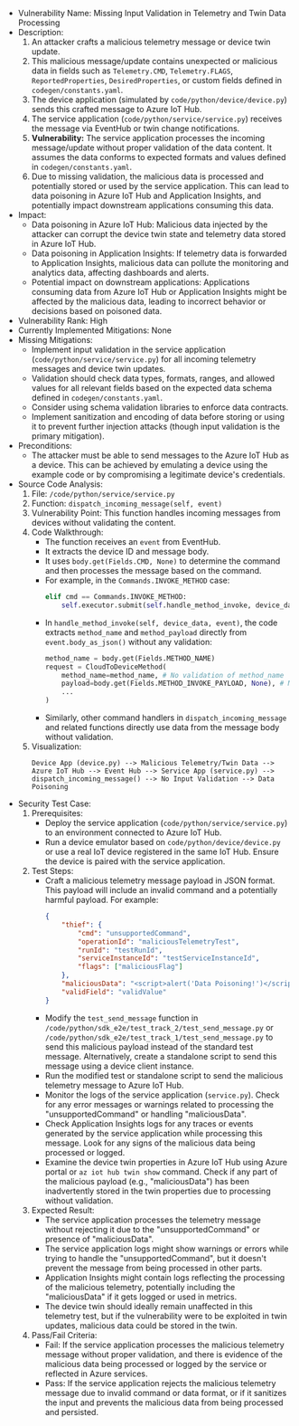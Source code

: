 - Vulnerability Name: Missing Input Validation in Telemetry and Twin Data Processing
- Description:
    1. An attacker crafts a malicious telemetry message or device twin update.
    2. This malicious message/update contains unexpected or malicious data in fields such as `Telemetry.CMD`, `Telemetry.FLAGS`, `ReportedProperties`, `DesiredProperties`, or custom fields defined in `codegen/constants.yaml`.
    3. The device application (simulated by `code/python/device/device.py`) sends this crafted message to Azure IoT Hub.
    4. The service application (`code/python/service/service.py`) receives the message via EventHub or twin change notifications.
    5. **Vulnerability:** The service application processes the incoming message/update without proper validation of the data content. It assumes the data conforms to expected formats and values defined in `codegen/constants.yaml`.
    6. Due to missing validation, the malicious data is processed and potentially stored or used by the service application. This can lead to data poisoning in Azure IoT Hub and Application Insights, and potentially impact downstream applications consuming this data.
- Impact:
    - Data poisoning in Azure IoT Hub: Malicious data injected by the attacker can corrupt the device twin state and telemetry data stored in Azure IoT Hub.
    - Data poisoning in Application Insights: If telemetry data is forwarded to Application Insights, malicious data can pollute the monitoring and analytics data, affecting dashboards and alerts.
    - Potential impact on downstream applications: Applications consuming data from Azure IoT Hub or Application Insights might be affected by the malicious data, leading to incorrect behavior or decisions based on poisoned data.
- Vulnerability Rank: High
- Currently Implemented Mitigations: None
- Missing Mitigations:
    - Implement input validation in the service application (`code/python/service/service.py`) for all incoming telemetry messages and device twin updates.
    - Validation should check data types, formats, ranges, and allowed values for all relevant fields based on the expected data schema defined in `codegen/constants.yaml`.
    - Consider using schema validation libraries to enforce data contracts.
    - Implement sanitization and encoding of data before storing or using it to prevent further injection attacks (though input validation is the primary mitigation).
- Preconditions:
    - The attacker must be able to send messages to the Azure IoT Hub as a device. This can be achieved by emulating a device using the example code or by compromising a legitimate device's credentials.
- Source Code Analysis:
    1. File: `/code/python/service/service.py`
    2. Function: `dispatch_incoming_message(self, event)`
    3. Vulnerability Point: This function handles incoming messages from devices without validating the content.
    4. Code Walkthrough:
        - The function receives an `event` from EventHub.
        - It extracts the device ID and message body.
        - It uses `body.get(Fields.CMD, None)` to determine the command and then processes the message based on the command.
        - For example, in the `Commands.INVOKE_METHOD` case:
            ```python
            elif cmd == Commands.INVOKE_METHOD:
                self.executor.submit(self.handle_method_invoke, device_data, event)
            ```
        - In `handle_method_invoke(self, device_data, event)`, the code extracts `method_name` and `method_payload` directly from `event.body_as_json()` without any validation:
            ```python
            method_name = body.get(Fields.METHOD_NAME)
            request = CloudToDeviceMethod(
                method_name=method_name, # No validation of method_name
                payload=body.get(Fields.METHOD_INVOKE_PAYLOAD, None), # No validation of payload
                ...
            )
            ```
        - Similarly, other command handlers in `dispatch_incoming_message` and related functions directly use data from the message body without validation.
    5. Visualization:
        ```
        Device App (device.py) --> Malicious Telemetry/Twin Data --> Azure IoT Hub --> Event Hub --> Service App (service.py) --> dispatch_incoming_message() --> No Input Validation --> Data Poisoning
        ```
- Security Test Case:
    1. Prerequisites:
        - Deploy the service application (`code/python/service/service.py`) to an environment connected to Azure IoT Hub.
        - Run a device emulator based on `code/python/device/device.py` or use a real IoT device registered in the same IoT Hub. Ensure the device is paired with the service application.
    2. Test Steps:
        - Craft a malicious telemetry message payload in JSON format. This payload will include an invalid command and a potentially harmful payload. For example:
          ```json
          {
              "thief": {
                  "cmd": "unsupportedCommand",
                  "operationId": "maliciousTelemetryTest",
                  "runId": "testRunId",
                  "serviceInstanceId": "testServiceInstanceId",
                  "flags": ["maliciousFlag"]
              },
              "maliciousData": "<script>alert('Data Poisoning!')</script>",
              "validField": "validValue"
          }
          ```
        - Modify the `test_send_message` function in `/code/python/sdk_e2e/test_track_2/test_send_message.py` or `/code/python/sdk_e2e/test_track_1/test_send_message.py` to send this malicious payload instead of the standard test message. Alternatively, create a standalone script to send this message using a device client instance.
        - Run the modified test or standalone script to send the malicious telemetry message to Azure IoT Hub.
        - Monitor the logs of the service application (`service.py`). Check for any error messages or warnings related to processing the "unsupportedCommand" or handling "maliciousData".
        - Check Application Insights logs for any traces or events generated by the service application while processing this message. Look for any signs of the malicious data being processed or logged.
        - Examine the device twin properties in Azure IoT Hub using Azure portal or `az iot hub twin show` command. Check if any part of the malicious payload (e.g., "maliciousData") has been inadvertently stored in the twin properties due to processing without validation.
    3. Expected Result:
        - The service application processes the telemetry message without rejecting it due to the "unsupportedCommand" or presence of "maliciousData".
        - The service application logs might show warnings or errors while trying to handle the "unsupportedCommand", but it doesn't prevent the message from being processed in other parts.
        - Application Insights might contain logs reflecting the processing of the malicious telemetry, potentially including the "maliciousData" if it gets logged or used in metrics.
        - The device twin should ideally remain unaffected in this telemetry test, but if the vulnerability were to be exploited in twin updates, malicious data could be stored in the twin.
    4. Pass/Fail Criteria:
        - Fail: If the service application processes the malicious telemetry message without proper validation, and there is evidence of the malicious data being processed or logged by the service or reflected in Azure services.
        - Pass: If the service application rejects the malicious telemetry message due to invalid command or data format, or if it sanitizes the input and prevents the malicious data from being processed and persisted.